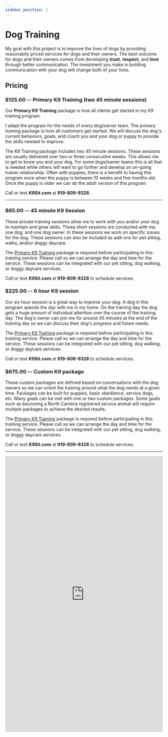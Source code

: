 ```yaml
---
sidebar_position: 2
---
```

# Dog Training
My goal with this project is to improve the lives of dogs by providing
reasonablly priced services for dogs and their owners. The best outcome for
dogs and their owners comes from developing **trust**, **respect**, and
**love** through better communication. The investment you make in building
communication with your dog will change both of your lives.

## Pricing

### $125.00 -- Primary K9 Training (two 45 minute sessions)
Our **Primary K9 Training** package is how all clients get started in my K9
training program.

I adapt the program for the needs of every dog/owner team. The primary training
package is how all customers get started. We will discuss the dog's current
behaviors, goals, and coach you and your dog or puppy to provide the skills
needed to improve.

The K9 Training package includes two 45 minute sessions. These sessions are
usually delivered over two or three consecutive weeks. This allows me to get
to know you and your dog. For some dogs/owner teams this is all that is needed
while others will want to go further and develop an on-going trainer
relationship. Often with puppies, there is a benefit to having this program
once when the puppy is between 10 weeks and five months old. Once the puppy is
older we can do the adult version of this program.

Call or text **K9Sit.com** at **919-809-9328**.

<hr/>

### $65.00 -- 45 minute K9 Session
These private training sessions allow me to work with you and/or your dog to
maintain and grow skills. These short sessions are conducted with me, one dog,
and one dog owner. In these sessions we work on specific issues for the dog.
These sessions can also be included as add-ons for pet sitting, walks, and/or
doggy daycare.

The [Primary K9 Training](#12500----primary-k9-training-two-45-minute-sessions) package
is required before participating in this training service. Please call so we
can arrange the day and time for the service. These sessions can be integrated
with our pet sitting, dog walking, or doggy daycare services.

Call or text **K9Sit.com** at **919-809-9328** to schedule services.

### $225.00 -- 6 hour K9 session
Our six hour session is a great way to improve your dog. A dog in this program
spends the day with me in my home. On the training day the dog gets a huge
amount of individual attention over the course of the training day. The dog's
owner can join me for around 45 minutes at the end of the training day so we
can discuss their dog's progress and future needs.

The [Primary K9 Training](#12500----primary-k9-training-two-45-minute-sessions) package
is required before participating in this training service. Please call so we
can arrange the day and time for the service. These sessions can be integrated
with our pet sitting, dog walking, or doggy daycare services.

Call or text **K9Sit.com** at **919-809-9328** to schedule services.

### $675.00 -- Custom K9 package
These custom packages are defined based on conversations with the dog owners
so we can orient the training around what the dog needs at a given time.
Packages can be built for puppies, basic obedience, service dogs, etc. Many
goals can be met with one or two custom packages. Some goals such as becoming
a North Carolina registered service animal will require multiple packages to
achieve the desired results.

The [Primary K9 Training](#12500----primary-k9-training-two-45-minute-sessions) package
is required before participating in this training service. Please call so we
can arrange the day and time for the service. These sessions can be integrated
with our pet sitting, dog walking, or doggy daycare services.

Call or text **K9Sit.com** at **919-809-9328** to schedule services.

<hr/>

<iframe
allowfullscreen
frameborder="0"
height="881"
src="https://www.youtube.com/embed/HzKueJud7GA"
title="Rainy days with Tig"
width="100%"
/>
